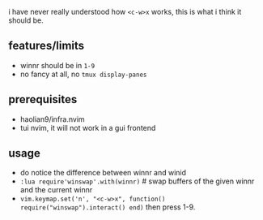 i have never really understood how `<c-w>x` works, this is what i think it should be.

## features/limits
* winnr should be in `1-9`
* no fancy at all, no `tmux display-panes`

## prerequisites
* haolian9/infra.nvim
* tui nvim, it will not work in a gui frontend


## usage
* do notice the difference between winnr and winid
* `:lua require'winswap'.with(winnr)` # swap buffers of the given winnr and the current winnr
* `vim.keymap.set('n', "<c-w>x", function() require("winswap").interact() end)` then press 1-9.
